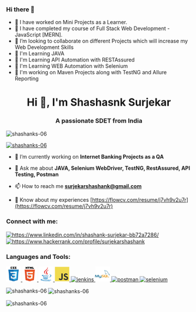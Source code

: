 ### Hi there 👋

- 🔭 I have worked on Mini Projects as a Learner.
- 🌱 I have completed my course of Full Stack Web Development - JavaScript [MERN].
- 👯 I’m looking to collaborate on different Projects which will increase my Web Development Skills
- 🌱 I'm Learning JAVA
- 🌱 I'm Learning API Automation with RESTAssured
- 🌱 I'm Learning WEB Automation with Selenium
- 🔭 I'm working on Maven Projects along with TestNG and Allure Reporting

<h1 align="center">Hi 👋, I'm Shashasnk Surjekar</h1>
<h3 align="center">A passionate SDET from India</h3>

<p align="left"> <img src="https://komarev.com/ghpvc/?username=shashanks-06&label=Profile%20views&color=0e75b6&style=flat" alt="shashanks-06" /> </p>

<p align="left"> <a href="https://github.com/ryo-ma/github-profile-trophy"><img src="https://github-profile-trophy.vercel.app/?username=shashanks-06" alt="shashanks-06" /></a> </p>

- 🔭 I’m currently working on **Internet Banking Projects as a QA**

- 💬 Ask me about **JAVA, Selenium WebDriver, TestNG, RestAssured, API Testing, Postman**

- 📫 How to reach me **surjekarshashank@gmail.com**

- 📄 Know about my experiences [https://flowcv.com/resume/j7vh9v2u7r](https://flowcv.com/resume/j7vh9v2u7r)

<h3 align="left">Connect with me:</h3>
<p align="left">
<a href="https://linkedin.com/in/https://www.linkedin.com/in/shashank-surjekar-bb72a7286/" target="blank"><img align="center" src="https://raw.githubusercontent.com/rahuldkjain/github-profile-readme-generator/master/src/images/icons/Social/linked-in-alt.svg" alt="https://www.linkedin.com/in/shashank-surjekar-bb72a7286/" height="30" width="40" /></a>
<a href="https://www.hackerrank.com/https://www.hackerrank.com/profile/surjekarshashank" target="blank"><img align="center" src="https://raw.githubusercontent.com/rahuldkjain/github-profile-readme-generator/master/src/images/icons/Social/hackerrank.svg" alt="https://www.hackerrank.com/profile/surjekarshashank" height="30" width="40" /></a>
</p>

<h3 align="left">Languages and Tools:</h3>
<p align="left"> <a href="https://www.w3schools.com/css/" target="_blank" rel="noreferrer"> <img src="https://raw.githubusercontent.com/devicons/devicon/master/icons/css3/css3-original-wordmark.svg" alt="css3" width="40" height="40"/> </a> <a href="https://www.w3.org/html/" target="_blank" rel="noreferrer"> <img src="https://raw.githubusercontent.com/devicons/devicon/master/icons/html5/html5-original-wordmark.svg" alt="html5" width="40" height="40"/> </a> <a href="https://www.java.com" target="_blank" rel="noreferrer"> <img src="https://raw.githubusercontent.com/devicons/devicon/master/icons/java/java-original.svg" alt="java" width="40" height="40"/> </a> <a href="https://developer.mozilla.org/en-US/docs/Web/JavaScript" target="_blank" rel="noreferrer"> <img src="https://raw.githubusercontent.com/devicons/devicon/master/icons/javascript/javascript-original.svg" alt="javascript" width="40" height="40"/> </a> <a href="https://www.jenkins.io" target="_blank" rel="noreferrer"> <img src="https://www.vectorlogo.zone/logos/jenkins/jenkins-icon.svg" alt="jenkins" width="40" height="40"/> </a> <a href="https://www.mysql.com/" target="_blank" rel="noreferrer"> <img src="https://raw.githubusercontent.com/devicons/devicon/master/icons/mysql/mysql-original-wordmark.svg" alt="mysql" width="40" height="40"/> </a> <a href="https://postman.com" target="_blank" rel="noreferrer"> <img src="https://www.vectorlogo.zone/logos/getpostman/getpostman-icon.svg" alt="postman" width="40" height="40"/> </a> <a href="https://www.selenium.dev" target="_blank" rel="noreferrer"> <img src="https://raw.githubusercontent.com/detain/svg-logos/780f25886640cef088af994181646db2f6b1a3f8/svg/selenium-logo.svg" alt="selenium" width="40" height="40"/> </a> </p>

<p><img align="left" src="https://github-readme-stats.vercel.app/api/top-langs?username=shashanks-06&show_icons=true&locale=en&layout=compact" alt="shashanks-06" /></p>

<p>&nbsp;<img align="center" src="https://github-readme-stats.vercel.app/api?username=shashanks-06&show_icons=true&locale=en" alt="shashanks-06" /></p>

<p><img align="center" src="https://github-readme-streak-stats.herokuapp.com/?user=shashanks-06&" alt="shashanks-06" /></p>
